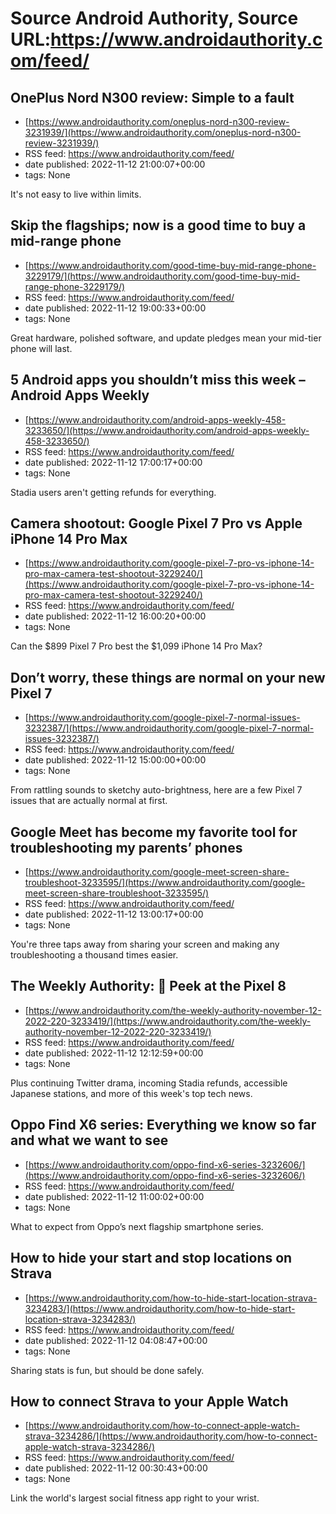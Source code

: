 # Source Android Authority, Source URL:https://www.androidauthority.com/feed/

## OnePlus Nord N300 review: Simple to a fault
 - [https://www.androidauthority.com/oneplus-nord-n300-review-3231939/](https://www.androidauthority.com/oneplus-nord-n300-review-3231939/)
 - RSS feed: https://www.androidauthority.com/feed/
 - date published: 2022-11-12 21:00:07+00:00
 - tags: None

It's not easy to live within limits.

## Skip the flagships; now is a good time to buy a mid-range phone
 - [https://www.androidauthority.com/good-time-buy-mid-range-phone-3229179/](https://www.androidauthority.com/good-time-buy-mid-range-phone-3229179/)
 - RSS feed: https://www.androidauthority.com/feed/
 - date published: 2022-11-12 19:00:33+00:00
 - tags: None

Great hardware, polished software, and update pledges mean your mid-tier phone will last.

## 5 Android apps you shouldn’t miss this week – Android Apps Weekly
 - [https://www.androidauthority.com/android-apps-weekly-458-3233650/](https://www.androidauthority.com/android-apps-weekly-458-3233650/)
 - RSS feed: https://www.androidauthority.com/feed/
 - date published: 2022-11-12 17:00:17+00:00
 - tags: None

Stadia users aren't getting refunds for everything.

## Camera shootout: Google Pixel 7 Pro vs Apple iPhone 14 Pro Max
 - [https://www.androidauthority.com/google-pixel-7-pro-vs-iphone-14-pro-max-camera-test-shootout-3229240/](https://www.androidauthority.com/google-pixel-7-pro-vs-iphone-14-pro-max-camera-test-shootout-3229240/)
 - RSS feed: https://www.androidauthority.com/feed/
 - date published: 2022-11-12 16:00:20+00:00
 - tags: None

Can the $899 Pixel 7 Pro best the $1,099 iPhone 14 Pro Max?

## Don’t worry, these things are normal on your new Pixel 7
 - [https://www.androidauthority.com/google-pixel-7-normal-issues-3232387/](https://www.androidauthority.com/google-pixel-7-normal-issues-3232387/)
 - RSS feed: https://www.androidauthority.com/feed/
 - date published: 2022-11-12 15:00:00+00:00
 - tags: None

From rattling sounds to sketchy auto-brightness, here are a few Pixel 7 issues that are actually normal at first.

## Google Meet has become my favorite tool for troubleshooting my parents’ phones
 - [https://www.androidauthority.com/google-meet-screen-share-troubleshoot-3233595/](https://www.androidauthority.com/google-meet-screen-share-troubleshoot-3233595/)
 - RSS feed: https://www.androidauthority.com/feed/
 - date published: 2022-11-12 13:00:17+00:00
 - tags: None

You're three taps away from sharing your screen and making any troubleshooting a thousand times easier.

## The Weekly Authority: 📱 Peek at the Pixel 8
 - [https://www.androidauthority.com/the-weekly-authority-november-12-2022-220-3233419/](https://www.androidauthority.com/the-weekly-authority-november-12-2022-220-3233419/)
 - RSS feed: https://www.androidauthority.com/feed/
 - date published: 2022-11-12 12:12:59+00:00
 - tags: None

Plus continuing Twitter drama, incoming Stadia refunds, accessible Japanese stations, and more of this week's top tech news.

## Oppo Find X6 series: Everything we know so far and what we want to see
 - [https://www.androidauthority.com/oppo-find-x6-series-3232606/](https://www.androidauthority.com/oppo-find-x6-series-3232606/)
 - RSS feed: https://www.androidauthority.com/feed/
 - date published: 2022-11-12 11:00:02+00:00
 - tags: None

What to expect from Oppo’s next flagship smartphone series.

## How to hide your start and stop locations on Strava
 - [https://www.androidauthority.com/how-to-hide-start-location-strava-3234283/](https://www.androidauthority.com/how-to-hide-start-location-strava-3234283/)
 - RSS feed: https://www.androidauthority.com/feed/
 - date published: 2022-11-12 04:08:47+00:00
 - tags: None

Sharing stats is fun, but should be done safely.

## How to connect Strava to your Apple Watch
 - [https://www.androidauthority.com/how-to-connect-apple-watch-strava-3234286/](https://www.androidauthority.com/how-to-connect-apple-watch-strava-3234286/)
 - RSS feed: https://www.androidauthority.com/feed/
 - date published: 2022-11-12 00:30:43+00:00
 - tags: None

Link the world's largest social fitness app right to your wrist.
